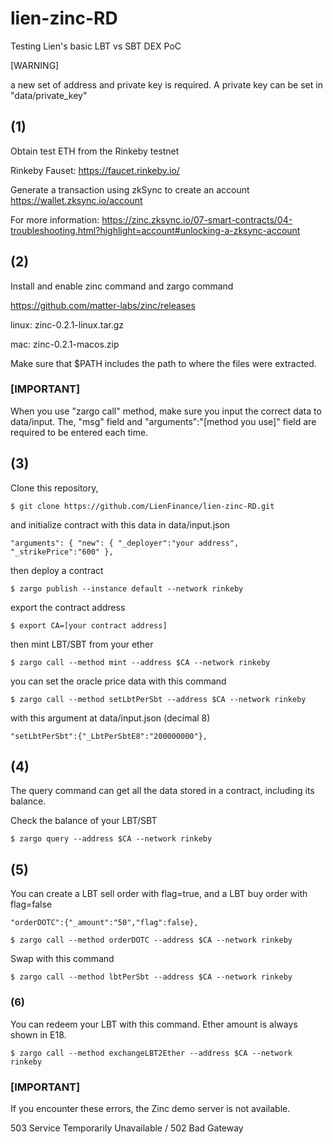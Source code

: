 # lien-zinc-RD

Testing Lien's basic LBT vs SBT DEX PoC 

[WARNING] 

 a new set of address and private key is required. A private key can be set in "data/private_key"

## (1)
Obtain test ETH from the Rinkeby testnet 

Rinkeby Fauset: https://faucet.rinkeby.io/

Generate a transaction using zkSync to create an account https://wallet.zksync.io/account

For more information: https://zinc.zksync.io/07-smart-contracts/04-troubleshooting.html?highlight=account#unlocking-a-zksync-account

## (2)

Install and enable zinc command and zargo command

https://github.com/matter-labs/zinc/releases

linux: zinc-0.2.1-linux.tar.gz

mac: zinc-0.2.1-macos.zip

Make sure that $PATH includes the path to where the files were extracted.

### [IMPORTANT]
When you use "zargo call" method, make sure you input the correct data to data/input. The, "msg" field and "arguments":"[method you use]" field are  required to be entered each time.

## (3)

Clone this repository,

`$ git clone https://github.com/LienFinance/lien-zinc-RD.git`

and initialize contract with this data in data/input.json 

`
"arguments": { "new": { "_deployer":"your address", "_strikePrice":"600" },
`

then deploy a contract

`
$ zargo publish --instance default --network rinkeby
`

export the contract address

`$ export CA=[your contract address]`

then mint LBT/SBT from your ether

`$ zargo call --method mint --address $CA --network rinkeby`

you can set the oracle price data with this command

`$ zargo call --method setLbtPerSbt --address $CA --network rinkeby`

with this argument at data/input.json (decimal 8) 

`
"setLbtPerSbt":{"_LbtPerSbtE8":"200000000"},
`

## (4)

The query command can get all the data stored in a contract, including its balance.

Check the balance of your LBT/SBT

`$ zargo query --address $CA --network rinkeby`

## (5)

You can create a LBT sell order with flag=true, and a LBT buy order with flag=false

`
"orderDOTC":{"_amount":"50","flag":false},
`

`$ zargo call --method orderDOTC --address $CA --network rinkeby`

Swap with this command 

`$ zargo call --method lbtPerSbt --address $CA --network rinkeby`

### (6)

You can redeem your LBT with this command. Ether amount is always shown in E18.

`$ zargo call --method exchangeLBT2Ether --address $CA --network rinkeby`

### [IMPORTANT]

If you encounter these errors, the Zinc demo server is not available.

503 Service Temporarily Unavailable /
502 Bad Gateway

